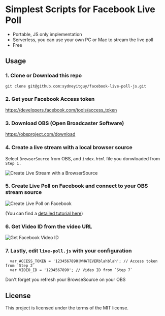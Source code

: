# Simplest Scripts for Facebook Live Poll

 - Portable, JS only implementation
 - Serverless, you can use your own PC or Mac to stream the live poll
 - Free


## Usage

### 1. Clone or Download this repo

`git clone git@github.com:sydneyitguy/facebook-live-poll-js.git`

### 2. Get your Facebook Access token

https://developers.facebook.com/tools/access_token

### 3. Download OBS (Open Broadcaster Software)

https://obsproject.com/download

### 4. Create a live stream with a local browser source

Select `BrowserSource` from OBS, and `index.html` file you donwloaded from `Step 1.`

![Create Live Stream with a BrowserSource](https://raw.githubusercontent.com/sydneyitguy/facebook-live-poll-js/master/tutorials/fb-poll-create.png)

### 5. Create Live Poll on Facebook and connect to your OBS stream source

![Create Live Poll on Facebook](https://raw.githubusercontent.com/sydneyitguy/facebook-live-poll-js/master/tutorials/obs-create.png)

(You can find a [detailed tutorial here](https://obsproject.com/forum/resources/how-to-stream-to-facebook-live.391))

### 6. Get Video ID from the video URL

![Get Facebook Video ID](https://raw.githubusercontent.com/sydneyitguy/facebook-live-poll-js/master/tutorials/fb-get-video-url.png)

### 7. Lastly, edit `live-poll.js` with your configuration

```
  var ACCESS_TOKEN = '1234567890|WHATEVERblahblah'; // Access token from `Step 2`
  var VIDEO_ID = '1234567890'; // Video ID from `Step 7`
```
Don't forget you refresh your BrowseSource on your OBS



## License

This project is licensed under the terms of the MIT license.
